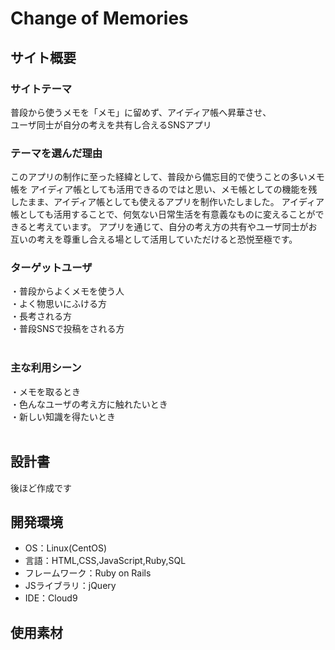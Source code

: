 # Change of Memories
## サイト概要
### サイトテーマ
普段から使うメモを「メモ」に留めず、アイディア帳へ昇華させ、  
ユーザ同士が自分の考えを共有し合えるSNSアプリ
### テーマを選んだ理由

このアプリの制作に至った経緯として、普段から備忘目的で使うことの多いメモ帳を
アイディア帳としても活用できるのではと思い、メモ帳としての機能を残したまま、アイディア帳としても使えるアプリを制作いたしました。
アイディア帳としても活用することで、何気ない日常生活を有意義なものに変えることができると考えています。
アプリを通じて、自分の考え方の共有やユーザ同士がお互いの考えを尊重し合える場として活用していただけると恐悦至極です。
​
### ターゲットユーザ
・普段からよくメモを使う人  
・よく物思いにふける方  
・長考される方  
・普段SNSで投稿をされる方  
​
### 主な利用シーン
・メモを取るとき  
・色んなユーザの考え方に触れたいとき  
・新しい知識を得たいとき  
​
## 設計書
後ほど作成です
​
## 開発環境
- OS：Linux(CentOS)
- 言語：HTML,CSS,JavaScript,Ruby,SQL
- フレームワーク：Ruby on Rails
- JSライブラリ：jQuery
- IDE：Cloud9
​
## 使用素材
